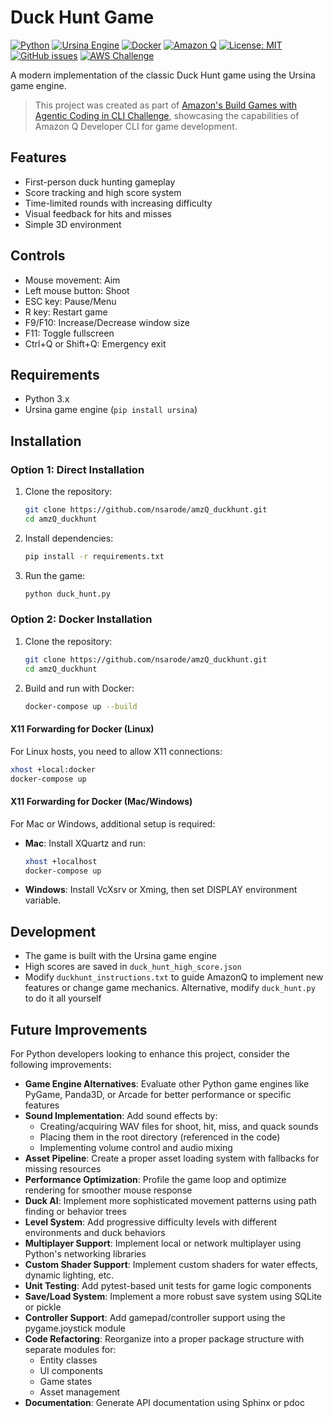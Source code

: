 # Duck Hunt Game

[![Python](https://img.shields.io/badge/Python-3.9%2B-blue?logo=python)](https://www.python.org/)
[![Ursina Engine](https://img.shields.io/badge/Ursina-Engine-orange)](https://www.ursinaengine.org/)
[![Docker](https://img.shields.io/badge/Docker-Ready-2496ED?logo=docker)](https://www.docker.com/)
[![Amazon Q](https://img.shields.io/badge/Built%20with-Amazon%20Q-FF9900?logo=amazon)](https://aws.amazon.com/q/)
[![License: MIT](https://img.shields.io/badge/License-MIT-yellow.svg)](https://opensource.org/licenses/MIT)
[![GitHub issues](https://img.shields.io/github/issues/nsarode/amzQ_duckhunt)](https://github.com/nsarode/amzQ_duckhunt/issues)
[![AWS Challenge](https://img.shields.io/badge/AWS-Build%20Games%20Challenge-232F3E?logo=amazon-aws)](https://community.aws/content/2y6egGcPAGQs8EwtQUM9KAONojz/build-games-challenge-build-classics-with-amazon-q-developer-cli)

A modern implementation of the classic Duck Hunt game using the Ursina game engine.

> This project was created as part of [Amazon's Build Games with Agentic Coding in CLI Challenge](https://community.aws/content/2y6egGcPAGQs8EwtQUM9KAONojz/build-games-challenge-build-classics-with-amazon-q-developer-cli), showcasing the capabilities of Amazon Q Developer CLI for game development.

## Features

- First-person duck hunting gameplay
- Score tracking and high score system
- Time-limited rounds with increasing difficulty
- Visual feedback for hits and misses
- Simple 3D environment

## Controls

- Mouse movement: Aim
- Left mouse button: Shoot
- ESC key: Pause/Menu
- R key: Restart game
- F9/F10: Increase/Decrease window size
- F11: Toggle fullscreen
- Ctrl+Q or Shift+Q: Emergency exit

## Requirements

- Python 3.x
- Ursina game engine (`pip install ursina`)

## Installation

### Option 1: Direct Installation

1. Clone the repository:
   ```bash
   git clone https://github.com/nsarode/amzQ_duckhunt.git
   cd amzQ_duckhunt
   ```

2. Install dependencies:
   ```bash
   pip install -r requirements.txt
   ```

3. Run the game:
   ```bash
   python duck_hunt.py
   ```

### Option 2: Docker Installation

1. Clone the repository:
   ```bash
   git clone https://github.com/nsarode/amzQ_duckhunt.git
   cd amzQ_duckhunt
   ```

2. Build and run with Docker:
   ```bash
   docker-compose up --build
   ```

#### X11 Forwarding for Docker (Linux)

For Linux hosts, you need to allow X11 connections:

```bash
xhost +local:docker
docker-compose up
```

#### X11 Forwarding for Docker (Mac/Windows)

For Mac or Windows, additional setup is required:

- **Mac**: Install XQuartz and run:
  ```bash
  xhost +localhost
  docker-compose up
  ```

- **Windows**: Install VcXsrv or Xming, then set DISPLAY environment variable.

## Development

- The game is built with the Ursina game engine
- High scores are saved in `duck_hunt_high_score.json`
- Modify `duckhunt_instructions.txt` to guide AmazonQ to implement new features or change game mechanics. Alternative, modify `duck_hunt.py` to do it all yourself

## Future Improvements

For Python developers looking to enhance this project, consider the following improvements:

- **Game Engine Alternatives**: Evaluate other Python game engines like PyGame, Panda3D, or Arcade for better performance or specific features
- **Sound Implementation**: Add sound effects by:
  - Creating/acquiring WAV files for shoot, hit, miss, and quack sounds
  - Placing them in the root directory (referenced in the code)
  - Implementing volume control and audio mixing
- **Asset Pipeline**: Create a proper asset loading system with fallbacks for missing resources
- **Performance Optimization**: Profile the game loop and optimize rendering for smoother mouse response
- **Duck AI**: Implement more sophisticated movement patterns using path finding or behavior trees
- **Level System**: Add progressive difficulty levels with different environments and duck behaviors
- **Multiplayer Support**: Implement local or network multiplayer using Python's networking libraries
- **Custom Shader Support**: Implement custom shaders for water effects, dynamic lighting, etc.
- **Unit Testing**: Add pytest-based unit tests for game logic components
- **Save/Load System**: Implement a more robust save system using SQLite or pickle
- **Controller Support**: Add gamepad/controller support using the pygame.joystick module
- **Code Refactoring**: Reorganize into a proper package structure with separate modules for:
  - Entity classes
  - UI components
  - Game states
  - Asset management
- **Documentation**: Generate API documentation using Sphinx or pdoc
